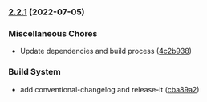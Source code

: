 

### [2.2.1](https://github.com/Masquerade-Circus/dragonbinder/compare/v2.2.0...v2.2.1) (2022-07-05)


### Miscellaneous Chores

* Update dependencies and build process ([4c2b938](https://github.com/Masquerade-Circus/dragonbinder/commit/4c2b93881790df974911f7ecc8c74346aea55da7))


### Build System

* add conventional-changelog and release-it ([cba89a2](https://github.com/Masquerade-Circus/dragonbinder/commit/cba89a2a8b06059b36a04ec210d3f94487888638))